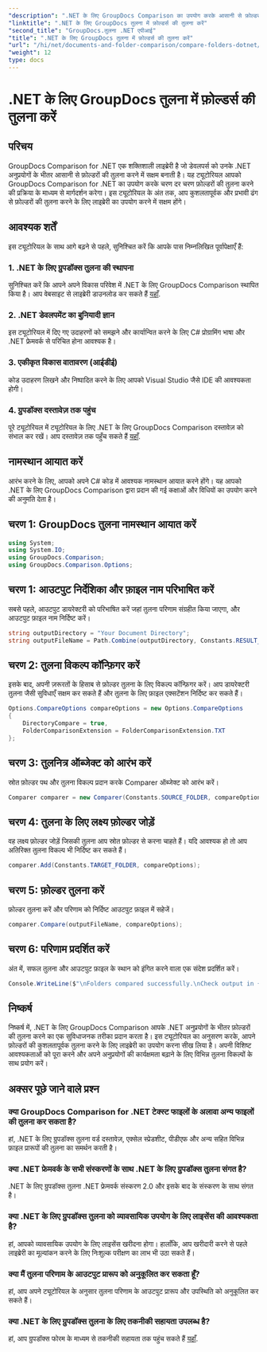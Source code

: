 ```yaml
---
"description": ".NET के लिए GroupDocs Comparison का उपयोग करके आसानी से फ़ोल्डर्स की तुलना करें। कुशल फ़ोल्डर तुलना के लिए हमारे चरण-दर-चरण का पालन करें। अपने .NET अनुप्रयोगों को बेहतर बनाएँ।"
"linktitle": ".NET के लिए GroupDocs तुलना में फ़ोल्डर्स की तुलना करें"
"second_title": "GroupDocs.तुलना .NET एपीआई"
"title": ".NET के लिए GroupDocs तुलना में फ़ोल्डर्स की तुलना करें"
"url": "/hi/net/documents-and-folder-comparison/compare-folders-dotnet/"
"weight": 12
type: docs
---
```

# .NET के लिए GroupDocs तुलना में फ़ोल्डर्स की तुलना करें

## परिचय
GroupDocs Comparison for .NET एक शक्तिशाली लाइब्रेरी है जो डेवलपर्स को उनके .NET अनुप्रयोगों के भीतर आसानी से फ़ोल्डरों की तुलना करने में सक्षम बनाती है। यह ट्यूटोरियल आपको GroupDocs Comparison for .NET का उपयोग करके चरण दर चरण फ़ोल्डरों की तुलना करने की प्रक्रिया के माध्यम से मार्गदर्शन करेगा। इस ट्यूटोरियल के अंत तक, आप कुशलतापूर्वक और प्रभावी ढंग से फ़ोल्डरों की तुलना करने के लिए लाइब्रेरी का उपयोग करने में सक्षम होंगे।
## आवश्यक शर्तें
इस ट्यूटोरियल के साथ आगे बढ़ने से पहले, सुनिश्चित करें कि आपके पास निम्नलिखित पूर्वापेक्षाएँ हैं:
### 1. .NET के लिए ग्रुपडॉक्स तुलना की स्थापना
सुनिश्चित करें कि आपने अपने विकास परिवेश में .NET के लिए GroupDocs Comparison स्थापित किया है। आप वेबसाइट से लाइब्रेरी डाउनलोड कर सकते हैं [यहाँ](https://releases.groupdocs.com/comparison/net/).
### 2. .NET डेवलपमेंट का बुनियादी ज्ञान
इस ट्यूटोरियल में दिए गए उदाहरणों को समझने और कार्यान्वित करने के लिए C# प्रोग्रामिंग भाषा और .NET फ्रेमवर्क से परिचित होना आवश्यक है।
### 3. एकीकृत विकास वातावरण (आईडीई)
कोड उदाहरण लिखने और निष्पादित करने के लिए आपको Visual Studio जैसे IDE की आवश्यकता होगी।
### 4. ग्रुपडॉक्स दस्तावेज़ तक पहुंच
पूरे ट्यूटोरियल में ट्यूटोरियल के लिए .NET के लिए GroupDocs Comparison दस्तावेज़ को संभाल कर रखें। आप दस्तावेज़ तक पहुँच सकते हैं [यहाँ](https://tutorials.groupdocs.com/comparison/net/).

## नामस्थान आयात करें
आरंभ करने के लिए, आपको अपने C# कोड में आवश्यक नामस्थान आयात करने होंगे। यह आपको .NET के लिए GroupDocs Comparison द्वारा प्रदान की गई कक्षाओं और विधियों का उपयोग करने की अनुमति देता है।
## चरण 1: GroupDocs तुलना नामस्थान आयात करें
```csharp
using System;
using System.IO;
using GroupDocs.Comparison;
using GroupDocs.Comparison.Options;
```

## चरण 1: आउटपुट निर्देशिका और फ़ाइल नाम परिभाषित करें
सबसे पहले, आउटपुट डायरेक्टरी को परिभाषित करें जहां तुलना परिणाम संग्रहीत किया जाएगा, और आउटपुट फ़ाइल नाम निर्दिष्ट करें।
```csharp
string outputDirectory = "Your Document Directory";
string outputFileName = Path.Combine(outputDirectory, Constants.RESULT_FOLDER);
```
## चरण 2: तुलना विकल्प कॉन्फ़िगर करें
इसके बाद, अपनी ज़रूरतों के हिसाब से फ़ोल्डर तुलना के लिए विकल्प कॉन्फ़िगर करें। आप डायरेक्टरी तुलना जैसी सुविधाएँ सक्षम कर सकते हैं और तुलना के लिए फ़ाइल एक्सटेंशन निर्दिष्ट कर सकते हैं।
```csharp
Options.CompareOptions compareOptions = new Options.CompareOptions
{
    DirectoryCompare = true,
    FolderComparisonExtension = FolderComparisonExtension.TXT
};
```
## चरण 3: तुलनित्र ऑब्जेक्ट को आरंभ करें
स्रोत फ़ोल्डर पथ और तुलना विकल्प प्रदान करके Comparer ऑब्जेक्ट को आरंभ करें।
```csharp
Comparer comparer = new Comparer(Constants.SOURCE_FOLDER, compareOptions);
```
## चरण 4: तुलना के लिए लक्ष्य फ़ोल्डर जोड़ें
वह लक्ष्य फ़ोल्डर जोड़ें जिसकी तुलना आप स्रोत फ़ोल्डर से करना चाहते हैं। यदि आवश्यक हो तो आप अतिरिक्त तुलना विकल्प भी निर्दिष्ट कर सकते हैं।
```csharp
comparer.Add(Constants.TARGET_FOLDER, compareOptions);
```
## चरण 5: फ़ोल्डर तुलना करें
फ़ोल्डर तुलना करें और परिणाम को निर्दिष्ट आउटपुट फ़ाइल में सहेजें।
```csharp
comparer.Compare(outputFileName, compareOptions);
```
## चरण 6: परिणाम प्रदर्शित करें
अंत में, सफल तुलना और आउटपुट फ़ाइल के स्थान को इंगित करने वाला एक संदेश प्रदर्शित करें।
```csharp
Console.WriteLine($"\nFolders compared successfully.\nCheck output in {Directory.GetCurrentDirectory()}.");
```

## निष्कर्ष
निष्कर्ष में, .NET के लिए GroupDocs Comparison आपके .NET अनुप्रयोगों के भीतर फ़ोल्डरों की तुलना करने का एक सुविधाजनक तरीका प्रदान करता है। इस ट्यूटोरियल का अनुसरण करके, आपने फ़ोल्डरों की कुशलतापूर्वक तुलना करने के लिए लाइब्रेरी का उपयोग करना सीख लिया है। अपनी विशिष्ट आवश्यकताओं को पूरा करने और अपने अनुप्रयोगों की कार्यक्षमता बढ़ाने के लिए विभिन्न तुलना विकल्पों के साथ प्रयोग करें।
## अक्सर पूछे जाने वाले प्रश्न
### क्या GroupDocs Comparison for .NET टेक्स्ट फाइलों के अलावा अन्य फाइलों की तुलना कर सकता है?
हां, .NET के लिए ग्रुपडॉक्स तुलना वर्ड दस्तावेज़, एक्सेल स्प्रेडशीट, पीडीएफ और अन्य सहित विभिन्न फ़ाइल प्रारूपों की तुलना का समर्थन करती है।
### क्या .NET फ्रेमवर्क के सभी संस्करणों के साथ .NET के लिए ग्रुपडॉक्स तुलना संगत है?
.NET के लिए ग्रुपडॉक्स तुलना .NET फ्रेमवर्क संस्करण 2.0 और इसके बाद के संस्करण के साथ संगत है।
### क्या .NET के लिए ग्रुपडॉक्स तुलना को व्यावसायिक उपयोग के लिए लाइसेंस की आवश्यकता है?
हां, आपको व्यावसायिक उपयोग के लिए लाइसेंस खरीदना होगा। हालाँकि, आप खरीदारी करने से पहले लाइब्रेरी का मूल्यांकन करने के लिए निःशुल्क परीक्षण का लाभ भी उठा सकते हैं।
### क्या मैं तुलना परिणाम के आउटपुट प्रारूप को अनुकूलित कर सकता हूँ?
हां, आप अपने ट्यूटोरियल के अनुसार तुलना परिणाम के आउटपुट प्रारूप और उपस्थिति को अनुकूलित कर सकते हैं।
### क्या .NET के लिए ग्रुपडॉक्स तुलना के लिए तकनीकी सहायता उपलब्ध है?
हां, आप ग्रुपडॉक्स फोरम के माध्यम से तकनीकी सहायता तक पहुंच सकते हैं [यहाँ](https://forum.groupdocs.com/c/comparison/12).